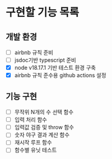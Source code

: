 # 구현할 기능 목록

## 개발 환경

- [ ] airbnb 규칙 준비
- [ ] jsdoc기반 typescript 준비
- [x] node v18.17.1 기반 테스트 환경 구축
- [x] airbnb 규칙 준수용 github actions 설정

## 기능 구현

- [ ] 무작위 N개의 수 선택 함수
- [ ] 입력 처리 함수
- [ ] 입력값 검증 및 throw 함수
- [ ] 숫자 야구 결과 계산 함수
- [ ] 재시작 루프 함수
- [ ] 함수별 유닛 테스트

